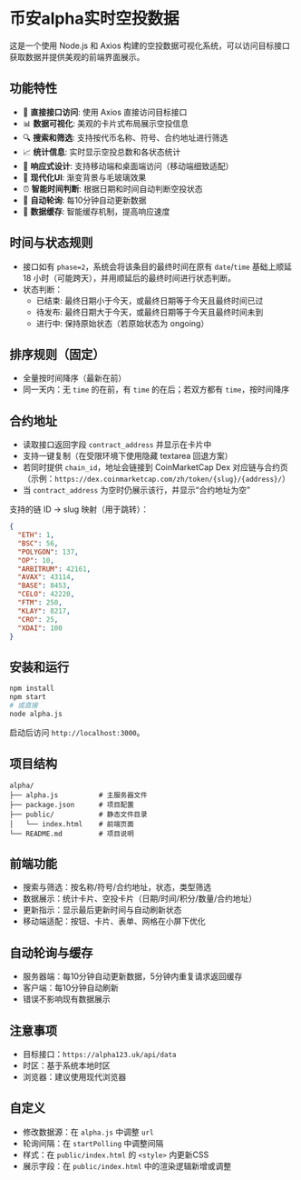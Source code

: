# 币安alpha实时空投数据

这是一个使用 Node.js 和 Axios 构建的空投数据可视化系统，可以访问目标接口获取数据并提供美观的前端界面展示。

## 功能特性

- 🚀 **直接接口访问**: 使用 Axios 直接访问目标接口
- 📊 **数据可视化**: 美观的卡片式布局展示空投信息
- 🔍 **搜索和筛选**: 支持按代币名称、符号、合约地址进行筛选
- 📈 **统计信息**: 实时显示空投总数和各状态统计
- 📱 **响应式设计**: 支持移动端和桌面端访问（移动端细致适配）
- 🎨 **现代化UI**: 渐变背景与毛玻璃效果
- ⏰ **智能时间判断**: 根据日期和时间自动判断空投状态
- 🔄 **自动轮询**: 每10分钟自动更新数据
- 💾 **数据缓存**: 智能缓存机制，提高响应速度

## 时间与状态规则

- 接口如有 `phase=2`，系统会将该条目的最终时间在原有 `date`/`time` 基础上顺延 18 小时（可能跨天），并用顺延后的最终时间进行状态判断。
- 状态判断：
  - 已结束: 最终日期小于今天，或最终日期等于今天且最终时间已过
  - 待发布: 最终日期大于今天，或最终日期等于今天且最终时间未到
  - 进行中: 保持原始状态（若原始状态为 ongoing）

## 排序规则（固定）

- 全量按时间降序（最新在前）
- 同一天内：无 `time` 的在前，有 `time` 的在后；若双方都有 `time`，按时间降序

## 合约地址

- 读取接口返回字段 `contract_address` 并显示在卡片中
- 支持一键复制（在受限环境下使用隐藏 textarea 回退方案）
- 若同时提供 `chain_id`，地址会链接到 CoinMarketCap Dex 对应链与合约页（示例：`https://dex.coinmarketcap.com/zh/token/{slug}/{address}/`）
- 当 `contract_address` 为空时仍展示该行，并显示“合约地址为空”

支持的链 ID → slug 映射（用于跳转）：

```json
{
  "ETH": 1,
  "BSC": 56,
  "POLYGON": 137,
  "OP": 10,
  "ARBITRUM": 42161,
  "AVAX": 43114,
  "BASE": 8453,
  "CELO": 42220,
  "FTM": 250,
  "KLAY": 8217,
  "CRO": 25,
  "XDAI": 100
}
```

## 安装和运行

```bash
npm install
npm start
# 或直接
node alpha.js
```

启动后访问 `http://localhost:3000`。

## 项目结构

```
alpha/
├── alpha.js          # 主服务器文件
├── package.json      # 项目配置
├── public/           # 静态文件目录
│   └── index.html    # 前端页面
└── README.md         # 项目说明
```

## 前端功能

- 搜索与筛选：按名称/符号/合约地址，状态，类型筛选
- 数据展示：统计卡片、空投卡片（日期/时间/积分/数量/合约地址）
- 更新指示：显示最后更新时间与自动刷新状态
- 移动端适配：按钮、卡片、表单、网格在小屏下优化

## 自动轮询与缓存

- 服务器端：每10分钟自动更新数据，5分钟内重复请求返回缓存
- 客户端：每10分钟自动刷新
- 错误不影响现有数据展示

## 注意事项

- 目标接口：`https://alpha123.uk/api/data`
- 时区：基于系统本地时区
- 浏览器：建议使用现代浏览器

## 自定义

- 修改数据源：在 `alpha.js` 中调整 `url`
- 轮询间隔：在 `startPolling` 中调整间隔
- 样式：在 `public/index.html` 的 `<style>` 内更新CSS
- 展示字段：在 `public/index.html` 中的渲染逻辑新增或调整 